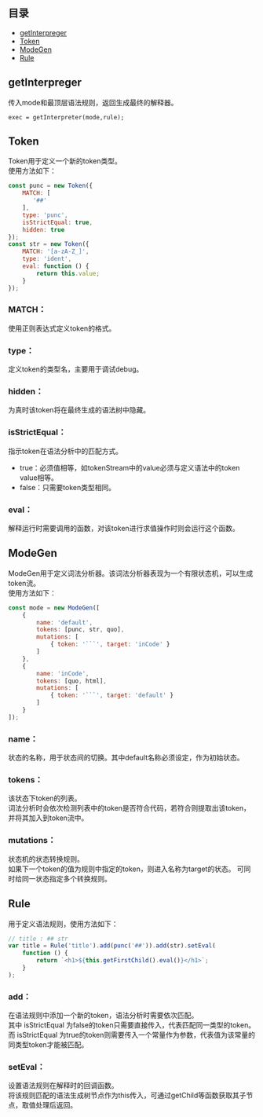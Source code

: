 ## 目录
+ [getInterpreger](#getinterpreger)
+ [Token](#token)
+ [ModeGen](#modegen)
+ [Rule](#rule)

## getInterpreger
传入mode和最顶层语法规则，返回生成最终的解释器。
```
exec = getInterpreter(mode,rule);
```

## Token
Token用于定义一个新的token类型。   
使用方法如下：
```js
const punc = new Token({
    MATCH: [
       '##'
    ],
    type: 'punc',
    isStrictEqual: true,
    hidden: true
});
const str = new Token({
    MATCH: '[a-zA-Z_]',
    type: 'ident',
    eval: function () {
        return this.value;
    }
});
```

### MATCH：
使用正则表达式定义token的格式。

### type： 
定义token的类型名，主要用于调试debug。

### hidden：
为真时该token将在最终生成的语法树中隐藏。

### isStrictEqual：  
指示token在语法分析中的匹配方式。
+ true：必须值相等，如tokenStream中的value必须与定义语法中的token value相等。
+ false：只需要token类型相同。

### eval：
解释运行时需要调用的函数，对该token进行求值操作时则会运行这个函数。

## ModeGen
ModeGen用于定义词法分析器。该词法分析器表现为一个有限状态机，可以生成token流。   
使用方法如下：
```js
const mode = new ModeGen([
    {
        name: 'default',
        tokens: [punc, str, quo],
        mutations: [
            { token: '```', target: 'inCode' }
        ]
    },
    {
        name: 'inCode',
        tokens: [quo, html],
        mutations: [
            { token: '```', target: 'default' }
        ]
    }
]);
```

### name：
状态的名称，用于状态间的切换。其中default名称必须设定，作为初始状态。

### tokens：
该状态下token的列表。  
词法分析时会依次检测列表中的token是否符合代码，若符合则提取出该token，并将其加入到token流中。

### mutations：
状态机的状态转换规则。   
如果下一个token的值为规则中指定的token，则进入名称为target的状态。
可同时给同一状态指定多个转换规则。

## Rule
用于定义语法规则，使用方法如下：
```js   
// title : ## str
var title = Rule('title').add(punc('##')).add(str).setEval(
    function () {
        return `<h1>${this.getFirstChild().eval()}</h1>`;
    }
);
```

### add：
在语法规则中添加一个新的token，语法分析时需要依次匹配。    
其中 isStrictEqual 为false的token只需要直接传入，代表匹配同一类型的token。   
而 isStrictEqual 为true的token则需要传入一个常量作为参数，代表值为该常量的同类型token才能被匹配。

### setEval：
设置语法规则在解释时的回调函数。   
将该规则匹配的语法生成树节点作为this传入，可通过getChild等函数获取其子节点，取值处理后返回。